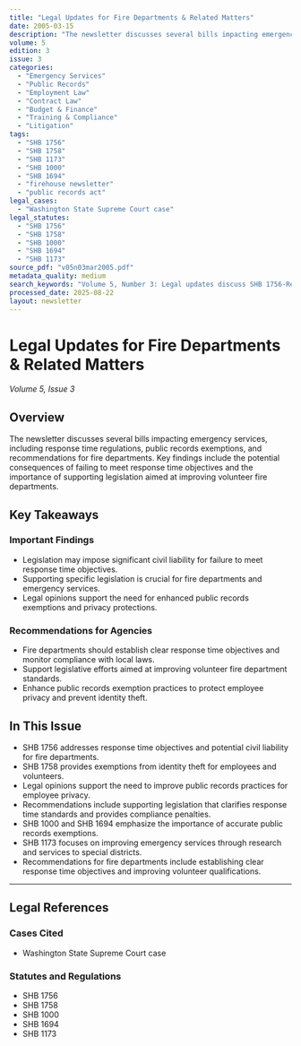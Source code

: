 ```yaml
---
title: "Legal Updates for Fire Departments & Related Matters"
date: 2005-03-15
description: "The newsletter discusses several bills impacting emergency services, including response time regulations, public records exemptions, and recommendations for fire departments. Key findings include the potential consequences of failing to meet response time objectives and the importance of supporting legislation aimed at improving volunteer fire departments."
volume: 5
edition: 3
issue: 3
categories:
  - "Emergency Services"
  - "Public Records"
  - "Employment Law"
  - "Contract Law"
  - "Budget & Finance"
  - "Training & Compliance"
  - "Litigation"
tags:
  - "SHB 1756"
  - "SHB 1758"
  - "SHB 1173"
  - "SHB 1000"
  - "SHB 1694"
  - "firehouse newsletter"
  - "public records act"
legal_cases:
  - "Washington State Supreme Court case"
legal_statutes:
  - "SHB 1756"
  - "SHB 1758"
  - "SHB 1000"
  - "SHB 1694"
  - "SHB 1173"
source_pdf: "v05n03mar2005.pdf"
metadata_quality: medium
search_keywords: "Volume 5, Number 3: Legal updates discuss SHB 1756-Response Times, public records exemptions, emergency service legislation, and recommendations for fire departments. The newsletter also covers legal ..."
processed_date: 2025-08-22
layout: newsletter
---
```


# Legal Updates for Fire Departments & Related Matters

*Volume 5, Issue 3*

## Overview

The newsletter discusses several bills impacting emergency services, including response time regulations, public records exemptions, and recommendations for fire departments. Key findings include the potential consequences of failing to meet response time objectives and the importance of supporting legislation aimed at improving volunteer fire departments.

## Key Takeaways

### Important Findings

- Legislation may impose significant civil liability for failure to meet response time objectives.
- Supporting specific legislation is crucial for fire departments and emergency services.
- Legal opinions support the need for enhanced public records exemptions and privacy protections.

### Recommendations for Agencies

- Fire departments should establish clear response time objectives and monitor compliance with local laws.
- Support legislative efforts aimed at improving volunteer fire department standards.
- Enhance public records exemption practices to protect employee privacy and prevent identity theft.

## In This Issue

- SHB 1756 addresses response time objectives and potential civil liability for fire departments.
- SHB 1758 provides exemptions from identity theft for employees and volunteers.
- Legal opinions support the need to improve public records practices for employee privacy.
- Recommendations include supporting legislation that clarifies response time standards and provides compliance penalties.
- SHB 1000 and SHB 1694 emphasize the importance of accurate public records exemptions.
- SHB 1173 focuses on improving emergency services through research and services to special districts.
- Recommendations for fire departments include establishing clear response time objectives and improving volunteer qualifications.

---

## Legal References

### Cases Cited

- Washington State Supreme Court case

### Statutes and Regulations

- SHB 1756
- SHB 1758
- SHB 1000
- SHB 1694
- SHB 1173


